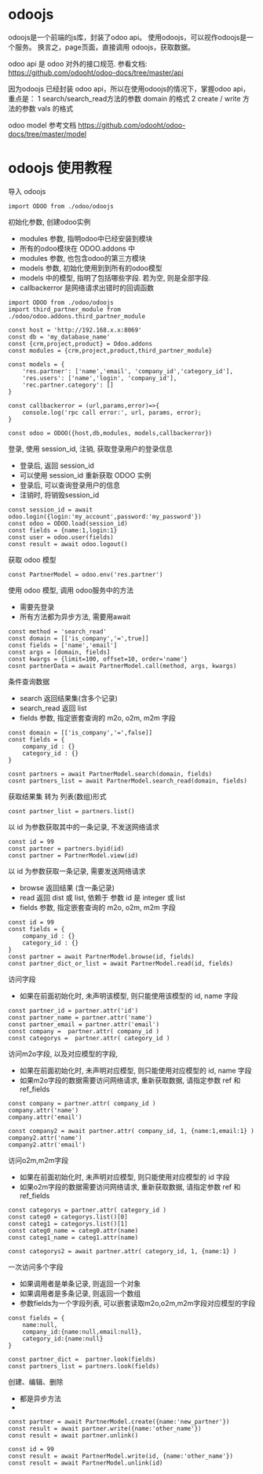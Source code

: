# odoojs

odoojs是一个前端的js库，封装了odoo api。
使用odoojs，可以视作odoojs是一个服务。
换言之，page页面，直接调用 odoojs，获取数据。

odoo api 是 odoo 对外的接口规范. 参看文档:
https://github.com/odooht/odoo-docs/tree/master/api

因为odoojs 已经封装 odoo api，所以在使用odoojs的情况下，掌握odoo api，重点是：
1 search/search_read方法的参数 domain 的格式
2 create / write 方法的参数 vals 的格式

odoo model 参考文档
https://github.com/odooht/odoo-docs/tree/master/model


# odoojs 使用教程

导入 odoojs

```
import ODOO from ./odoo/odoojs
```

初始化参数, 创建odoo实例
* modules 参数, 指明odoo中已经安装到模块
* 所有的odoo模块在 ODOO.addons 中
* modules 参数, 也包含odoo的第三方模块
* models 参数, 初始化使用到到所有的odoo模型
* models 中的模型, 指明了包括哪些字段. 若为空, 则是全部字段.
* callbackerror 是网络请求出错时的回调函数

```
import ODOO from ./odoo/odoojs
import third_partner_module from ./odoo/odoo.addons.third_partner_module

const host = 'http://192.168.x.x:8069'
const db = 'my_database_name'
const {crm,project,product} = Odoo.addons
const modules = {crm,project,product,third_partner_module}

const models = {
    'res.partner': ['name','email', 'company_id','category_id'],
    'res.users': ['name','login', 'company_id'],
    'rec.partner.category': []
}

const callbackerror = (url,params,error)=>{
    console.log('rpc call error:', url, params, error);
}

const odoo = ODOO({host,db,modules, models,callbackerror})
```

登录, 使用 session\_id, 注销, 获取登录用户的登录信息 
* 登录后, 返回 session\_id
* 可以使用 session\_id 重新获取 ODOO 实例
* 登录后, 可以查询登录用户的信息
* 注销时, 将销毁session\_id
```
const session_id = await odoo.login({login:'my_account',password:'my_password'})
const odoo = ODOO.load(session_id)
const fields = {name:1,login:1}
const user = odoo.user(fields)
const result = await odoo.logout()
```


获取 odoo 模型    
```
const PartnerModel = odoo.env('res.partner')
```

使用 odoo 模型, 调用 odoo服务中的方法  
* 需要先登录
* 所有方法都为异步方法, 需要用await
```
const method = 'search_read'
const domain = [['is_company','=',true]]
const fields = ['name','email']
const args = [domain, fields]
const kwargs = {limit=100, offset=10, order='name'}
cosnt partnerData = await PartnerModel.call(method, args, kwargs)
```

条件查询数据  
* search 返回结果集(含多个记录)
* search_read 返回 list
* fields 参数, 指定嵌套查询的 m2o, o2m, m2m 字段

```
const domain = [['is_company','=',false]]
const fields = {
    company_id : {}
    category_id : {}
}

cosnt partners = await PartnerModel.search(domain, fields)
cosnt partners_list = await PartnerModel.search_read(domain, fields)
```

获取结果集 转为 列表(数组)形式
```
cosnt partner_list = partners.list()
```

以 id 为参数获取其中的一条记录, 不发送网络请求
```
const id = 99
const partner = partners.byid(id)
const partner = PartnerModel.view(id)
```

以 id 为参数获取一条记录, 需要发送网络请求
* browse 返回结果 (含一条记录)
* read 返回 dist 或 list, 依赖于 参数 id 是 integer 或 list
* fields 参数, 指定嵌套查询的 m2o, o2m, m2m 字段

```
const id = 99
const fields = {
    company_id : {}
    category_id : {}
}
const partner = await PartnerModel.browse(id, fields)
const partner_dict_or_list = await PartnerModel.read(id, fields)
```


访问字段  
* 如果在前面初始化时, 未声明该模型, 则只能使用该模型的 id, name 字段

```
const partner_id = partner.attr('id')
const partner_name = partner.attr('name')
const partner_email = partner.attr('email')
const company =  partner.attr( company_id )
const categorys =  partner.attr( category_id )

```

访问m2o字段, 以及对应模型的字段, 
* 如果在前面初始化时, 未声明对应模型, 则只能使用对应模型的 id, name 字段
* 如果m2o字段的数据需要访问网络请求, 重新获取数据, 请指定参数 ref 和 ref_fields

```
const company = partner.attr( company_id )
company.attr('name')
company.attr('email')

const company2 = await partner.attr( company_id, 1, {name:1,email:1} )
company2.attr('name')
company2.attr('email')

```

访问o2m,m2m字段
* 如果在前面初始化时, 未声明对应模型, 则只能使用对应模型的 id 字段
* 如果o2m字段的数据需要访问网络请求, 重新获取数据, 请指定参数 ref 和 ref_fields
 
```
const categorys = partner.attr( category_id )
const categ0 = categorys.list()[0]
const categ1 = categorys.list()[1]
const categ0_name = categ0.attr(name)
const categ1_name = categ1.attr(name)

const categorys2 = await partner.attr( category_id, 1, {name:1} )

```

一次访问多个字段  
* 如果调用者是单条记录, 则返回一个对象
* 如果调用者是多条记录, 则返回一个数组
* 参数fields为一个字段列表, 可以嵌套读取m2o,o2m,m2m字段对应模型的字段

```
const fields = {
    name:null,
    company_id:{name:null,email:null},
    category_id:{name:null}
}

const partner_dict =  partner.look(fields)
const partners_list = partners.look(fields)

```

创建、编辑、删除
* 都是异步方法
* 

```
const partner = await PartnerModel.create({name:'new_partner'})
const result = await partner.write({name:'other_name'})
const result = await partner.unlink()

const id = 99
const result = await PartnerModel.write(id, {name:'other_name'})
const result = await PartnerModel.unlink(id)

```

